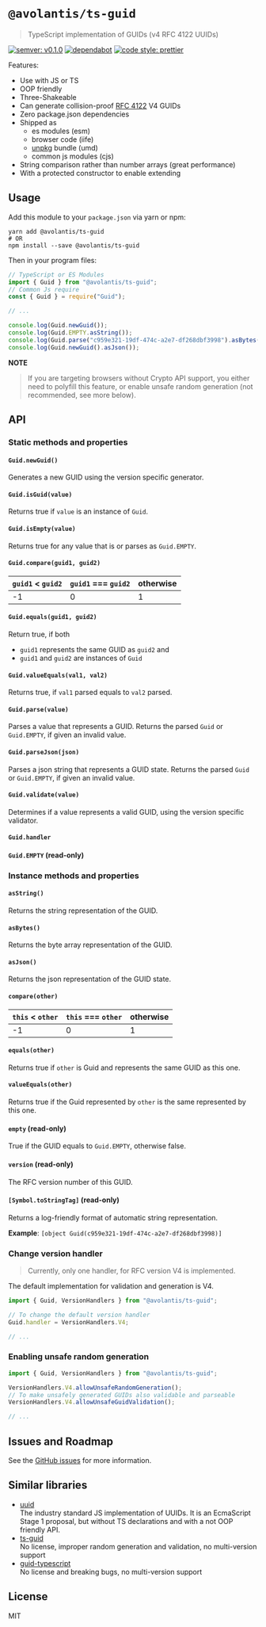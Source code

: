 # `@avolantis/ts-guid`
> TypeScript implementation of GUIDs (v4 RFC 4122 UUIDs)

[![semver: v0.1.0](https://img.shields.io/badge/semver-v0.1.0-269539.svg?style=flat-square&logo=npm)](https://semver.org)
[![dependabot](https://img.shields.io/badge/dependabot-enabled-025e8c.svg?style=flat-square&logo=dependabot)](https://dependabot.com)
[![code style: prettier](https://img.shields.io/badge/code_style-prettier-ff69b4.svg?style=flat-square&logo=prettier)](https://github.com/prettier/prettier)

Features:
- Use with JS or TS
- OOP friendly
- Three-Shakeable
- Can generate collision-proof [RFC 4122](https://tools.ietf.org/html/rfc4122) V4 GUIDs
- Zero package.json dependencies
- Shipped as
    - es modules (esm)
    - browser code (iife)
    - [unpkg](https://unpkg.com) bundle (umd)
    - common js modules (cjs)
- String comparison rather than number arrays (great performance)
- With a protected constructor to enable extending

## Usage
Add this module to your `package.json` via yarn or npm:
```
yarn add @avolantis/ts-guid
# OR
npm install --save @avolantis/ts-guid
```

Then in your program files:
```javascript
// TypeScript or ES Modules
import { Guid } from "@avolantis/ts-guid";
// Common Js require
const { Guid } = require("Guid");

// ...

console.log(Guid.newGuid());
console.log(Guid.EMPTY.asString());
console.log(Guid.parse("c959e321-19df-474c-a2e7-df268dbf3998").asBytes());
console.log(Guid.newGuid().asJson());
```

**NOTE**
> If you are targeting browsers without Crypto API support, you either need to polyfill this feature,
> or enable unsafe random generation (not recommended, see more below).

## API

### Static methods and properties
#### `Guid.newGuid()`
Generates a new GUID using the version specific generator.

#### `Guid.isGuid(value)`
Returns true if `value` is an instance of `Guid`.

#### `Guid.isEmpty(value)`
Returns true for any value that is or parses as `Guid.EMPTY`.

#### `Guid.compare(guid1, guid2)`

| `guid1` < `guid2` | `guid1` === `guid2` | otherwise |
|----|---|---|
| -1 | 0 | 1 |

#### `Guid.equals(guid1, guid2)`
Return true, if both
 - `guid1` represents the same GUID as `guid2` and
 - `guid1` and `guid2` are instances of `Guid`

#### `Guid.valueEquals(val1, val2)`
Returns true, if `val1` parsed equals to `val2` parsed.

#### `Guid.parse(value)`
Parses a value that represents a GUID.
Returns the parsed `Guid` or `Guid.EMPTY`, if given an invalid value.

#### `Guid.parseJson(json)`
Parses a json string that represents a GUID state.
Returns the parsed `Guid` or `Guid.EMPTY`, if given an invalid value.

#### `Guid.validate(value)`
Determines if a value represents a valid GUID, using the version specific validator.

#### `Guid.handler`
#### `Guid.EMPTY` (read-only)

### Instance methods and properties
#### `asString()`
Returns the string representation of the GUID.

#### `asBytes()`
Returns the byte array representation of the GUID.

#### `asJson()`
Returns the json representation of the GUID state.

#### `compare(other)`

| `this` < `other` | `this` === `other` | otherwise |
|----|---|---|
| -1 | 0 | 1 |
 
#### `equals(other)`
Returns true if `other` is Guid and represents the same GUID as this one.

#### `valueEquals(other)`
Returns true if the Guid represented by `other` is the same represented by this one.

#### `empty` (read-only)
True if the GUID equals to `Guid.EMPTY`, otherwise false.

#### `version` (read-only)
The RFC version number of this GUID.

#### `[Symbol.toStringTag]` (read-only)
Returns a log-friendly format of automatic string representation.

**Example**: `[object Guid(c959e321-19df-474c-a2e7-df268dbf3998)]`

### Change version handler
> Currently, only one handler, for RFC version V4 is implemented.

The default implementation for validation and generation is V4.

```js
import { Guid, VersionHandlers } from "@avolantis/ts-guid";

// To change the default version handler
Guid.handler = VersionHandlers.V4;

// ...
```

### Enabling unsafe random generation

```js
import { Guid, VersionHandlers } from "@avolantis/ts-guid";

VersionHandlers.V4.allowUnsafeRandomGeneration();
// To make unsafely generated GUIDs also validable and parseable
VersionHandlers.V4.allowUnsafeGuidValidation();

// ...
```

## Issues and Roadmap
See the [GitHub issues](https://github.com/avolantis/ts-guid/issues) for more information.

## Similar libraries
- [uuid](https://github.com/uuidjs/uuid) \
The industry standard JS implementation of UUIDs. It is an EcmaScript Stage 1 proposal,
but without TS declarations and with a not OOP friendly API.
- [ts-guid](https://github.com/willemtoerien/ts-guid) \
No license, improper random generation and validation, no multi-version support
- [guid-typescript](https://github.com/NicolasDeveloper/guid-typescript) \
No license and breaking bugs, no multi-version support

## License

MIT
